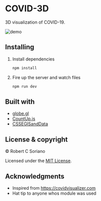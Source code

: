 # COVID-3D

3D visualization of COVID-19.

![demo](https://i.imgur.com/lQpWQU4.png)

## Installing

1. Install dependencies

   ```bash
   npm install
   ```

2. Fire up the server and watch files

   ```bash
   npm run dev
   ```

## Built with

- [globe.gl](https://github.com/vasturiano/globe.gl)
- [CountUp.js](https://inorganik.github.io/countUp.js/)
- [CSSEGISandData](https://github.com/CSSEGISandData/COVID-19)

## License & copyright

© Robert C Soriano

Licensed under the [MIT License](LICENSE).

## Acknowledgments

- Inspired from https://covidvisualizer.com
- Hat tip to anyone whos module was used
